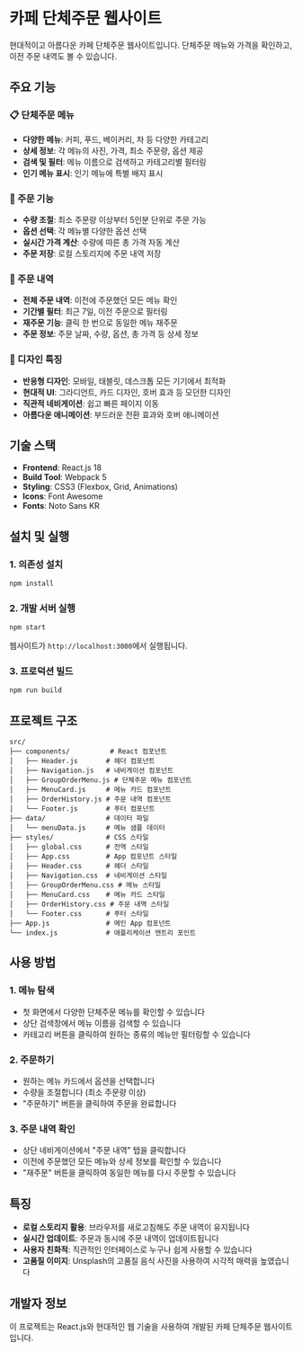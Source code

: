 # 카페 단체주문 웹사이트

현대적이고 아름다운 카페 단체주문 웹사이트입니다. 단체주문 메뉴와 가격을 확인하고, 이전 주문 내역도 볼 수 있습니다.

## 주요 기능

### 📋 단체주문 메뉴
- **다양한 메뉴**: 커피, 푸드, 베이커리, 차 등 다양한 카테고리
- **상세 정보**: 각 메뉴의 사진, 가격, 최소 주문량, 옵션 제공
- **검색 및 필터**: 메뉴 이름으로 검색하고 카테고리별 필터링
- **인기 메뉴 표시**: 인기 메뉴에 특별 배지 표시

### 🛒 주문 기능
- **수량 조절**: 최소 주문량 이상부터 5인분 단위로 주문 가능
- **옵션 선택**: 각 메뉴별 다양한 옵션 선택
- **실시간 가격 계산**: 수량에 따른 총 가격 자동 계산
- **주문 저장**: 로컬 스토리지에 주문 내역 저장

### 📜 주문 내역
- **전체 주문 내역**: 이전에 주문했던 모든 메뉴 확인
- **기간별 필터**: 최근 7일, 이전 주문으로 필터링
- **재주문 기능**: 클릭 한 번으로 동일한 메뉴 재주문
- **주문 정보**: 주문 날짜, 수량, 옵션, 총 가격 등 상세 정보

### 🎨 디자인 특징
- **반응형 디자인**: 모바일, 태블릿, 데스크톱 모든 기기에서 최적화
- **현대적 UI**: 그라디언트, 카드 디자인, 호버 효과 등 모던한 디자인
- **직관적 네비게이션**: 쉽고 빠른 페이지 이동
- **아름다운 애니메이션**: 부드러운 전환 효과와 호버 애니메이션

## 기술 스택

- **Frontend**: React.js 18
- **Build Tool**: Webpack 5
- **Styling**: CSS3 (Flexbox, Grid, Animations)
- **Icons**: Font Awesome
- **Fonts**: Noto Sans KR

## 설치 및 실행

### 1. 의존성 설치
```bash
npm install
```

### 2. 개발 서버 실행
```bash
npm start
```

웹사이트가 `http://localhost:3000`에서 실행됩니다.

### 3. 프로덕션 빌드
```bash
npm run build
```

## 프로젝트 구조

```
src/
├── components/          # React 컴포넌트
│   ├── Header.js       # 헤더 컴포넌트
│   ├── Navigation.js   # 네비게이션 컴포넌트
│   ├── GroupOrderMenu.js # 단체주문 메뉴 컴포넌트
│   ├── MenuCard.js     # 메뉴 카드 컴포넌트
│   ├── OrderHistory.js # 주문 내역 컴포넌트
│   └── Footer.js       # 푸터 컴포넌트
├── data/               # 데이터 파일
│   └── menuData.js     # 메뉴 샘플 데이터
├── styles/             # CSS 스타일
│   ├── global.css      # 전역 스타일
│   ├── App.css         # App 컴포넌트 스타일
│   ├── Header.css      # 헤더 스타일
│   ├── Navigation.css  # 네비게이션 스타일
│   ├── GroupOrderMenu.css # 메뉴 스타일
│   ├── MenuCard.css    # 메뉴 카드 스타일
│   ├── OrderHistory.css # 주문 내역 스타일
│   └── Footer.css      # 푸터 스타일
├── App.js              # 메인 App 컴포넌트
└── index.js            # 애플리케이션 엔트리 포인트
```

## 사용 방법

### 1. 메뉴 탐색
- 첫 화면에서 다양한 단체주문 메뉴를 확인할 수 있습니다
- 상단 검색창에서 메뉴 이름을 검색할 수 있습니다
- 카테고리 버튼을 클릭하여 원하는 종류의 메뉴만 필터링할 수 있습니다

### 2. 주문하기
- 원하는 메뉴 카드에서 옵션을 선택합니다
- 수량을 조절합니다 (최소 주문량 이상)
- "주문하기" 버튼을 클릭하여 주문을 완료합니다

### 3. 주문 내역 확인
- 상단 네비게이션에서 "주문 내역" 탭을 클릭합니다
- 이전에 주문했던 모든 메뉴와 상세 정보를 확인할 수 있습니다
- "재주문" 버튼을 클릭하여 동일한 메뉴를 다시 주문할 수 있습니다

## 특징

- **로컬 스토리지 활용**: 브라우저를 새로고침해도 주문 내역이 유지됩니다
- **실시간 업데이트**: 주문과 동시에 주문 내역이 업데이트됩니다
- **사용자 친화적**: 직관적인 인터페이스로 누구나 쉽게 사용할 수 있습니다
- **고품질 이미지**: Unsplash의 고품질 음식 사진을 사용하여 시각적 매력을 높였습니다

## 개발자 정보

이 프로젝트는 React.js와 현대적인 웹 기술을 사용하여 개발된 카페 단체주문 웹사이트입니다.